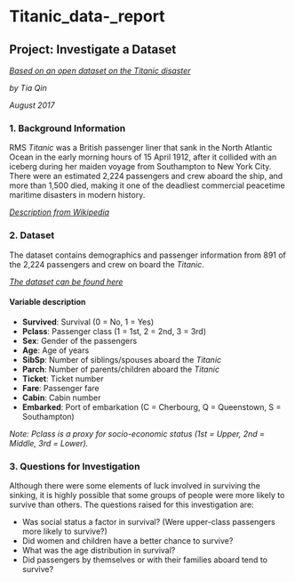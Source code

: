 # Titanic_data-_report

## Project: Investigate a Dataset
*[Based on an open dataset on the Titanic disaster](https://www.kaggle.com/c/titanic/data)*

*by Tia Qin*

*August 2017*

### 1. Background Information
RMS *Titanic* was a British passenger liner that sank in the North Atlantic Ocean in the early morning hours of 15 April 1912, after it collided with an iceberg during her maiden voyage from Southampton to New York City. There were an estimated 2,224 passengers and crew aboard the ship, and more than 1,500 died, making it one of the deadliest commercial peacetime maritime disasters in modern history.

*[Description from Wikipedia](https://en.wikipedia.org/wiki/RMS_Titanic)*

### 2. Dataset
The dataset contains demographics and passenger information from 891 of the 2,224 passengers and crew on board the *Titanic*. 

*[The dataset can be found here](https://www.kaggle.com/c/titanic/data)*

#### Variable description
* **Survived**: Survival (0 = No, 1 = Yes)
* **Pclass**: Passenger class (1 = 1st, 2 = 2nd, 3 = 3rd)
* **Sex**: Gender of the passengers
* **Age**: Age of years
* **SibSp**: Number of siblings/spouses aboard the *Titanic*
* **Parch**: Number of parents/children aboard the *Titanic*
* **Ticket**: Ticket number
* **Fare**: Passenger fare
* **Cabin**: Cabin number
* **Embarked**: Port of embarkation (C = Cherbourg, Q = Queenstown, S = Southampton)

*Note: Pclass is a  proxy for socio-economic status (1st = Upper, 2nd = Middle, 3rd = Lower).*

### 3. Questions for Investigation
Although there were some elements of luck involved in surviving the sinking, it is highly possible that some groups of people were more likely to survive than others. The questions raised for this investigation are:
* Was social status a factor in survival? (Were upper-class passengers more likely to survive?)
* Did women and children have a better chance to survive?
* What was the age distribution in survival?
* Did passengers by themselves or with their families aboard tend to survive?
